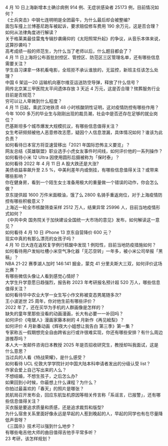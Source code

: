 4 月 10 日上海新增本土确诊病例 914 例、无症状感染者 25173 例，目前情况如何？  
《士兵突击》中钢七连明明是全团最牛，为什么最后却会被整编?  
面包车撞上兰博基尼跑车被起诉，要求赔偿修车费用 190 余万元，这是否合理？如何从法律角度进行解读？  
关于格莱美最佳雷鬼专辑抄袭痛仰的《太阳照常升起》的争议，从音乐本体来说，这算抄袭吗？  
高考成绩一般的师范生，为什么当了老师以后，什么题目都会了？  
4 月 11 日上海将公布首批封控区、管控区、防范区三区管理名单，还有哪些信息需要关注？  
学生自习课拿一体机看电影，全班拒不承认谁放的，无监控，新班主任该怎么处理？  
中国 6 架运—20 运输机向塞尔维亚运送防空导弹，释放了什么信号？  
网传北京某三甲医院太平间遗体存放 3 天近 4 万元，这是否合理？殡葬服务行业目前是否规范？  
穷可以让人卑微到什么程度？  
4 月 11 日起，乘武汉地铁须 48 小时核酸阴性证明，这对疫情防控有哪些作用？  
今年 1000 多万的毕业生与刚刚出现的裁员潮，社会中是否还存在足够的就业岗位？  
巴基斯坦多个城市爆发大规模抗议，有哪些信息值得关注？  
女生考研频频被他人恶意修改志愿，疑因个人信息泄漏，具体情况如何？谁该为此负责？  
如何看待日本官方将亚速营移出「2021 年国际恐怖主义要览」？  
网友总结《英雄联盟》职业选手小虎女友事件时间线，如何评价他的一系列操作？  
如何看待小米 12 Ultra 因使用圆形后摄被称为「保时泰」？  
如何看待 2022 年 4 月 11 日 A 股大跌还是大涨?  
美债收益率飙升至 2.5 %，中美利差年内或倒挂，有哪些信息值得关注？或带来哪些影响？  
你在健身房，看到一个陌生女士准备用极大的重量做一个错误的动作，你会怎么做？  
京东提供超 1600 万件米面粮油，饿了么 2800 名骑手重返岗位，对于上海疫情防控有哪些积极意义？  
上海近一轮全市核酸筛查采样 2512 万人，结果异常 25996 人，目前当地疫情形式如何？  
《中共中央 国务院关于加快建设全国统一大市场的意见》发布，如何解读这一意见？  
如何看待 4 月 10 日 iPhone 13 京东自营降价 600 元？  
现实中真的有那么漂亮的女孩子吗？  
4 月 10 日大连在返校复学例行核酸中发现 1 例阳性，目前当地防疫措施如何？  
如何看待用户发帖吐槽小米空气净化器「无芯空转」一年多，被小米公司举报「黑稿」？  
NBA 21-22 赛季湖人加时 146:141 掘金，蒙克 41 分里夫斯大三双，如何评价这场比赛？  
有哪些微信头像让人看到感觉心情好？  
大学生升学意愿日趋强烈，报告称 2023 年考研报名预计超 520 万人，哪些信息值得关注？  
如何看待华中农业大学一女生写小作文称被变态男尾随多次?  
王小波逝世 25 周年，你对他生前有哪些评价？  
2022 年了，还在买华为手机的人群画像是怎样的？  
缺失的童年里那些没看的动画漫画，长大有必要一一补回吗？  
如何评价《电锯人》漫画家藤本树的 4 月新作《再见絵梨》？  
如何评价 4 月新番动画《辉夜大小姐想让我告白 第三季》第一集？  
专家称五一假期想完全自由跨省出行或许很难实现，你还有哪些安排？有什么周边游推荐吗？  
本人大一发邮件咨询日本教授 2025 年是否招收研究生，教授却叫我面试，这是什么意思？  
当过兵的人看《特战荣耀》，是什么感受？  
如何看待 UCL 伦敦大学学院针对中国大陆本科申请者发出的分级认受 list？  
作家会爱上自己写出来的人么？  
不想结婚，不想生孩子，之后怎么办?  
如果回到小时候，你最想上什么课程？为什么？  
你拍过最喜欢的「春天」的照片是哪张？  
民航局召开发布会，回应东航坠机原因等相关传言称「系谣言，已报警」，还有哪些信息值得关注？  
买衣服是要追求质量和质感，还是追求裁剪和版型?  
为什么宿舍关系里面好像永远是早起的人惹到晚起的人，早起的同学也有在尽量降低声音呀？  
《三国杀》技术可以强到什么地步？  
有哪些电吉他大师的曲目值得吉他手平常多听？  
23 考研，该怎样规划？  
